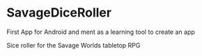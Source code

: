 # SavageDiceRoller

First App for Android and ment as a learning tool to create an app

Sice roller for the Savage Worlds tabletop RPG
